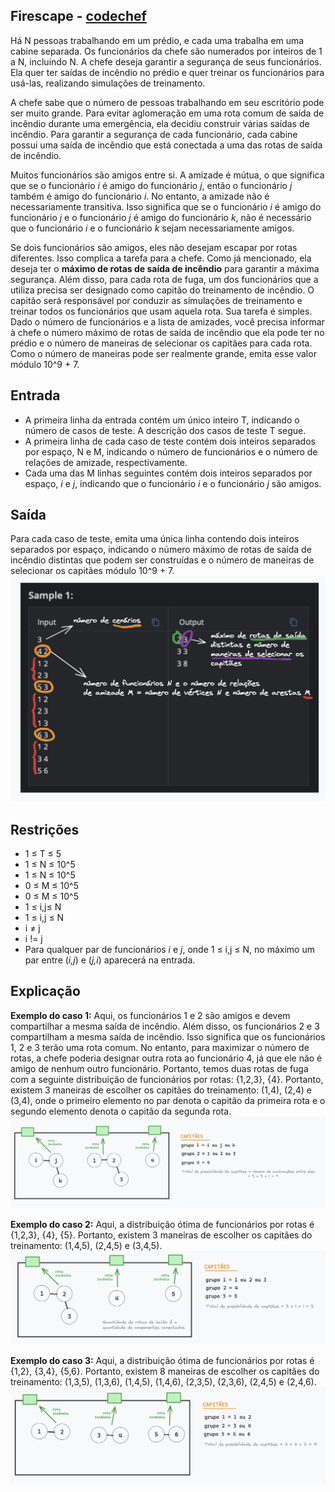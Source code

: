 ## Firescape - [codechef](https://www.codechef.com/problems/FIRESC)
Há N pessoas trabalhando em um prédio, e cada uma trabalha em uma cabine separada. Os funcionários da chefe são numerados por inteiros de 1 a N, incluindo N. A chefe deseja garantir a segurança de seus funcionários. Ela quer ter saídas de incêndio no prédio e quer treinar os funcionários para usá-las, realizando simulações de treinamento.

A chefe sabe que o número de pessoas trabalhando em seu escritório pode ser muito grande. Para evitar aglomeração em uma rota comum de saída de incêndio durante uma emergência, ela decidiu construir várias saídas de incêndio. Para garantir a segurança de cada funcionário, cada cabine possui uma saída de incêndio que está conectada a uma das rotas de saída de incêndio.

Muitos funcionários são amigos entre si. A amizade é mútua, o que significa que se o funcionário *i* é amigo do funcionário *j*, então o funcionário *j* também é amigo do funcionário *i*. No entanto, a amizade não é necessariamente transitiva. Isso significa que se o funcionário *i* é amigo do funcionário *j* e o funcionário *j* é amigo do funcionário *k*, não é necessário que o funcionário *i* e o funcionário *k* sejam necessariamente amigos.

Se dois funcionários são amigos, eles não desejam escapar por rotas diferentes. Isso complica a tarefa para a chefe. Como já mencionado, ela deseja ter o **máximo de rotas de saída de incêndio** para garantir a máxima segurança. Além disso, para cada rota de fuga, um dos funcionários que a utiliza precisa ser designado como capitão do treinamento de incêndio. O capitão será responsável por conduzir as simulações de treinamento e treinar todos os funcionários que usam aquela rota. Sua tarefa é simples. Dado o número de funcionários e a lista de amizades, você precisa informar à chefe o número máximo de rotas de saída de incêndio que ela pode ter no prédio e o número de maneiras de selecionar os capitães para cada rota. Como o número de maneiras pode ser realmente grande, emita esse valor módulo 10^9 + 7.

## Entrada
- A primeira linha da entrada contém um único inteiro T, indicando o número de casos de teste. A descrição dos casos de teste T segue.
- A primeira linha de cada caso de teste contém dois inteiros separados por espaço, N e M, indicando o número de funcionários e o número de relações de amizade, respectivamente.
- Cada uma das M linhas seguintes contém dois inteiros separados por espaço, *i* e *j*, indicando que o funcionário *i* e o funcionário *j* são amigos.

## Saída
Para cada caso de teste, emita uma única linha contendo dois inteiros separados por espaço, indicando o número máximo de rotas de saída de incêndio distintas que podem ser construídas e o número de maneiras de selecionar os capitães módulo 10^9 + 7.
![](./firescape_inoutput.png)

## Restrições
- 1 ≤ T ≤ 5
- 1 ≤ N ≤ 10^5
- 1 ≤ N ≤ 10^5
- 0 ≤ M ≤ 10^5
- 0 ≤ M ≤ 10^5
- 1 ≤ i,j≤ N 
- 1 ≤ i,j ≤ N
- i ≠ j
- i != j
- Para qualquer par de funcionários *i* e *j*, onde 1 ≤ i,j ≤ N, no máximo um par entre (*i,j*) e (*j,i*) aparecerá na entrada.

## Explicação
**Exemplo do caso 1:** Aqui, os funcionários 1 e 2 são amigos e devem compartilhar a mesma saída de incêndio. Além disso, os funcionários 2 e 3 compartilham a mesma saída de incêndio. Isso significa que os funcionários 1, 2 e 3 terão uma rota comum. No entanto, para maximizar o número de rotas, a chefe poderia designar outra rota ao funcionário 4, já que ele não é amigo de nenhum outro funcionário. Portanto, temos duas rotas de fuga com a seguinte distribuição de funcionários por rotas: {1,2,3}, {4}. Portanto, existem 3 maneiras de escolher os capitães do treinamento: (1,4), (2,4) e (3,4), onde o primeiro elemento no par denota o capitão da primeira rota e o segundo elemento denota o capitão da segunda rota.
![](./firescape_01.png)

**Exemplo do caso 2:** Aqui, a distribuição ótima de funcionários por rotas é {1,2,3}, {4}, {5}. Portanto, existem 3 maneiras de escolher os capitães do treinamento: (1,4,5), (2,4,5) e (3,4,5).
![](./firescape_02.png)

**Exemplo do caso 3:** Aqui, a distribuição ótima de funcionários por rotas é {1,2}, {3,4}, {5,6}. Portanto, existem 8 maneiras de escolher os capitães do treinamento: (1,3,5), (1,3,6), (1,4,5), (1,4,6), (2,3,5), (2,3,6), (2,4,5) e (2,4,6).
![](./firescape_03.png)